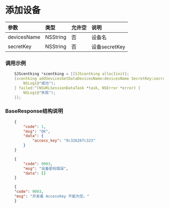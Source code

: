 # 添加设备

|参数       | 类型      | 允许空| 说明 |
|:----      |:------  |:----  |:--- |
|devicesName | NSString | 否    |设备名|
|secretKey | NSString | 否    |设备secretKey|

### 调用示例
```c
    SJScentking *scentking = [[SJScentking alloc]init];
    [scentking addSevicesGetDataDevicesName:devicesName SecretKey:secretKey success:^(NSURLSessionDataTask *task, id responseObject) {
        NSLog(@"成功");
    } failed:^(NSURLSessionDataTask *task, NSError *error) {
        NSLog(@"失败");
    }];
```

### BaseResponse结构说明
```json
    {
        "code": 1,
        "msg": "OK",
        "data": {
            "access_key": "9c32626fc323"
        }
    }

    {
        "code": 9003,
        "msg": "设备密码错误",
        "data": []
    }

    {
    "code": 9003,
    "msg": "开发者 AccessKey 不能为空。"
    }
```

